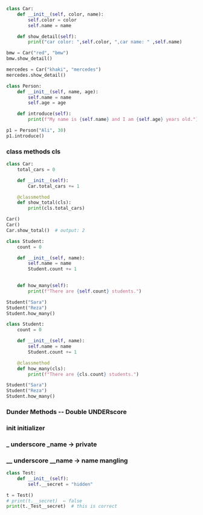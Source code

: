 ```python
class Car:
    def __init__(self, color, name):
        self.color = color
        self.name = name

    def show_detail(self):
        print("car color: ",self.color, ",car name: " ,self.name)

bmw = Car("red", "bmw")
bmw.show_detail() 

mercedes = Car("khaki", "mercedes")
mercedes.show_detail()
```
```python
class Person:
    def __init__(self, name, age):
        self.name = name  
        self.age = age

    def introduce(self):
        print(f"My name is {self.name} and I am {self.age} years old.")

p1 = Person("Ali", 30)
p1.introduce()
```
### class methods  cls
```python
class Car:
    total_cars = 0

    def __init__(self):
        Car.total_cars += 1

    @classmethod
    def show_total(cls):
        print(cls.total_cars)

Car()
Car()
Car.show_total()  # output: 2
```

```python
class Student:
    count = 0

    def __init__(self, name):
        self.name = name
        Student.count += 1

    
    def how_many(self):
        print(f"There are {self.count} students.")

Student("Sara")
Student("Reza")
Student.how_many()
```

```python
class Student:
    count = 0

    def __init__(self, name):
        self.name = name
        Student.count += 1

    @classmethod
    def how_many(cls):
        print(f"There are {cls.count} students.")

Student("Sara")
Student("Reza")
Student.how_many()

```
### Dunder Methods -- Double UNDERscore 
### __init__   initializer 

### _ underscore _name  -> private
### __ underscore  __name   -> name mangling
```python
class Test:
    def __init__(self):
        self.__secret = "hidden"

t = Test()
# print(t.__secret)  ← false
print(t._Test__secret)  # this is correct
```

